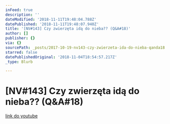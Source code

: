 ```yaml
---
inFeed: true
description: ''
dateModified: '2018-11-11T19:48:04.788Z'
datePublished: '2018-11-11T19:48:07.940Z'
title: '[NV#143] Czy zwierzęta idą do nieba?? (Q&A#18)'
author: []
publisher: {}
via: {}
sourcePath: _posts/2017-10-19-nv143-czy-zwierzeta-ida-do-nieba-qanda18.md
starred: false
datePublishedOriginal: '2018-11-04T18:54:57.217Z'
_type: Blurb

---
```

# \[NV\#143\] Czy zwierzęta idą do nieba?? (Q&A\#18)
[link do youtube][0]

[0]: https://youtu.be/QN4bwrR2kVg